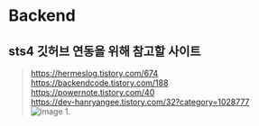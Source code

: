 # Backend
## sts4 깃허브 연동을 위해 참고할 사이트
> https://hermeslog.tistory.com/674  
> https://backendcode.tistory.com/188  
> https://powernote.tistory.com/40  
> https://dev-hanryangee.tistory.com/32?category=1028777  
![image](https://github.com/final-1-joe/Backend/assets/126868160/65a58821-9796-4e4c-97cf-7f8c100b189f)
>1. 
